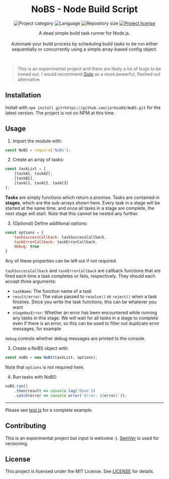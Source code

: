 <!-- Project Header -->
<div align="center"> 
  <h1 class="projectName">NoBS - Node Build Script</h1>

  <p class="projectBadges">
    <img src="https://johng.io/badges/category/Library.svg" alt="Project category" title="Project category">
    <img src="https://img.shields.io/github/languages/top/jerboa88/NoBS.svg" alt="Language" title="Language">
    <img src="https://img.shields.io/github/repo-size/jerboa88/NoBS.svg" alt="Repository size" title="Repository size">
    <a href="LICENSE">
      <img src="https://img.shields.io/github/license/jerboa88/NoBS.svg" alt="Project license" title="Project license"/>
    </a>
  </p>
  
  <p class="projectDesc">
    A dead simple build task runner for Node.js.<br/><br/>
	Automate your build process by scheduling build tasks to be run either sequentially or concurrently using a simple array-based config object.
  </p>
  
  <br/>
</div>


> This is an experimental project and there are likely a lot of bugs to be ironed out. I would recommend [Gulp](https://gulpjs.com/) as a more powerful, fleshed out alternative


## Installation
Install with `npm install git+https://github.com/jerboa88/NoBS.git` for the latest version. The project is not on NPM at this time.


## Usage

1. Import the module with:
```Javascript
const NoBS = require('NoBS');
```

2. Create an array of tasks:
```Javascript
const taskList = [
	[taskA1, taskA2],
	[taskB1],
	[taskC1, taskC2, taskC3]
];
```

**Tasks** are simply functions which return a promise. Tasks are contained in **stages**, which are the sub-arrays shown here.
Every task in a stage will be started at the same time, and once all tasks in a stage are complete, the next stage will start.
Note that this cannot be nested any further.

3. (Optional) Define additional options:
```Javascript
const options = {
	taskSuccessCallback: taskSuccessCallback,
	taskErrorCallback: taskErrorCallback,
	debug: true
}
```

Any of these properties can be left out if not required.

`taskSuccessCallback` and `taskErrorCallback` are callback functions that are fired each time a task completes or fails, respectively. They should each accept three arguments:
- `taskName`: The function name of a task
- `result/error`: The value passed to `resolve()` or `reject()` when a task finishes. Since you write the task functions, this can be whatever you want
- `stageHasError`: Whether an error has been encountered while running any tasks in this stage. We will wait for all tasks in a stage to complete even if there is an error, so this can be used to filter out duplicate error messages, for example

`debug` controls whether debug messages are printed to the console.


3. Create a NoBS object with:
```Javascript
const noBS = new NoBS(taskList, options);
```

Note that `options` is not required here.

4. Run tasks with NoBS:
```Javascript
noBS.run()
	.then(result => console.log('Done'))
	.catch(error => console.error(`Error: ${error}`));
```

---

Please see [test.js](test.js) for a complete example.


## Contributing
This is an experimental project but input is welcome :). [SemVer](http://semver.org/) is used for versioning.


## License
This project is licensed under the MIT License. See [LICENSE](LICENSE) for details.
